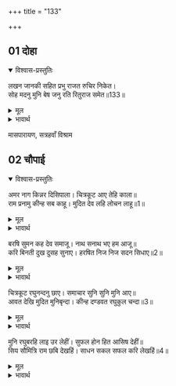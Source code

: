 +++
title = "133"

+++


## 01 दोहा
<details open><summary>विश्वास-प्रस्तुतिः</summary>

लखन जानकी सहित प्रभु राजत रुचिर निकेत।  
सोह मदनु मुनि बेष जनु रति रितुराज समेत॥133॥  
</details>
<details><summary>मूल</summary>

लखन जानकी सहित प्रभु राजत रुचिर निकेत।  
सोह मदनु मुनि बेष जनु रति रितुराज समेत॥133॥  
</details>

<details><summary>भावार्थ</summary>

लक्ष्मणजी और जानकीजी सहित प्रभु श्री रामचन्द्रजी सुन्दर घास-पत्तों के घर में शोभायमान हैं। मानो कामदेव मुनि का वेष धारण करके पत्नी रति और वसन्त ऋतु के साथ सुशोभित हो॥133॥  
</details>


मासपारायण, सत्रहवाँ विश्राम  




## 02 चौपाई
<details open><summary>विश्वास-प्रस्तुतिः</summary>

अमर नाग किन्नर दिसिपाला। चित्रकूट आए तेहि काला॥  
राम प्रनामु कीन्ह सब काहू। मुदित देव लहि लोचन लाहू॥1॥  
</details>
<details><summary>मूल</summary>

अमर नाग किन्नर दिसिपाला। चित्रकूट आए तेहि काला॥  
राम प्रनामु कीन्ह सब काहू। मुदित देव लहि लोचन लाहू॥1॥  
</details>

<details><summary>भावार्थ</summary>

उस समय देवता, नाग, किन्नर और दिक्पाल चित्रकूट में आए और श्री रामचन्द्रजी ने सब किसी को प्रणाम किया। देवता नेत्रों का लाभ पाकर आनन्दित हुए॥1॥  
</details>

बरषि सुमन कह देव समाजू। नाथ सनाथ भए हम आजू॥  
करि बिनती दुख दुसह सुनाए। हरषित निज निज सदन सिधाए॥2॥  

<details><summary>मूल</summary>

बरषि सुमन कह देव समाजू। नाथ सनाथ भए हम आजू॥  
करि बिनती दुख दुसह सुनाए। हरषित निज निज सदन सिधाए॥2॥  
</details>

<details><summary>भावार्थ</summary>

फूलों की वर्षा करके देव समाज ने कहा- हे नाथ! आज (आपका दर्शन पाकर) हम सनाथ हो गए। फिर विनती करके उन्होन्ने अपने दुःसह दुःख सुनाए और (दुःखों के नाश का आश्वासन पाकर) हर्षित होकर अपने-अपने स्थानों को चले गए॥2॥  
</details>

चित्रकूट रघुनन्दनु छाए। समाचार सुनि सुनि मुनि आए॥  
आवत देखि मुदित मुनिबृन्दा। कीन्ह दण्डवत रघुकुल चन्दा॥3॥  

<details><summary>मूल</summary>

चित्रकूट रघुनन्दनु छाए। समाचार सुनि सुनि मुनि आए॥  
आवत देखि मुदित मुनिबृन्दा। कीन्ह दण्डवत रघुकुल चन्दा॥3॥  
</details>

<details><summary>भावार्थ</summary>

श्री रघुनाथजी चित्रकूट में आ बसे हैं, यह समाचार सुन-सुनकर बहुत से मुनि आए। रघुकुल के चन्द्रमा श्री रामचन्द्रजी ने मुदित हुई मुनि मण्डली को आते देखकर दण्डवत प्रणाम किया॥3॥  
</details>

मुनि रघुबरहि लाइ उर लेहीं। सुफल होन हित आसिष देहीं॥  
सिय सौमित्रि राम छबि देखहिं। साधन सकल सफल करि लेखहिं॥4॥  

<details><summary>मूल</summary>

मुनि रघुबरहि लाइ उर लेहीं। सुफल होन हित आसिष देहीं॥  
सिय सौमित्रि राम छबि देखहिं। साधन सकल सफल करि लेखहिं॥4॥  
</details>

<details><summary>भावार्थ</summary>

मुनिगण श्री रामजी को हृदय से लगा लेते हैं और सफल होने के लिए आशीर्वाद देते हैं। वे सीताजी, लक्ष्मणजी और श्री रामचन्द्रजी की छबि देखते हैं और अपने सारे साधनों को सफल हुआ समझते हैं॥4॥  
</details>


